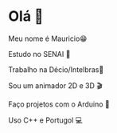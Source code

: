  # Olá 👋   
 
Meu nome é Mauricio😁  

Estudo no SENAI 🏫 

Trabalho na Décio/Intelbras🏢

Sou um animador 2D e 3D 🎬  

Faço projetos com o Arduino 📱 

Uso C++ e Portugol 💻   

 
